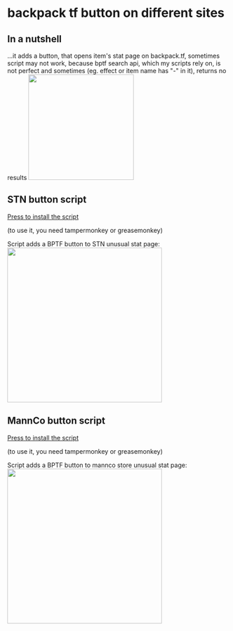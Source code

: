 <h1>backpack tf button on different sites</h1>
<h2>In a nutshell</h2>
  ...it adds a button, that opens item's stat page on backpack.tf,
  sometimes script may not work, because bptf search api, which my scripts rely on, is not perfect and sometimes (eg. effect or item name has "-" in it), returns no results
<img src = 'https://imgur.com/u1S7u50.png' style = 'height: 15rem'>
<h2>STN button script</h2>
<a href = 'https://github.com/yaboieeek/BPTF-button-on-different-sites/raw/refs/heads/main/buttonadderultimate.user.js'>Press to install the script</a>
<p>(to use it, you need tampermonkey or greasemonkey)</p>
Script adds a BPTF button to STN unusual stat page: 
<img src = 'https://imgur.com/PcZ7Umc.png' style = 'height: 22rem'>
<h2>MannCo button script</h2>
<a href = 'https://github.com/yaboieeek/BPTF-button-on-different-sites/raw/refs/heads/main/buttonadderMANNCO.user.js'>Press to install the script</a>
<p>(to use it, you need tampermonkey or greasemonkey)</p>
Script adds a BPTF button to mannco store unusual stat page: 
<img src = 'https://imgur.com/vqxoJ1i.png' style = 'height: 22rem'>
